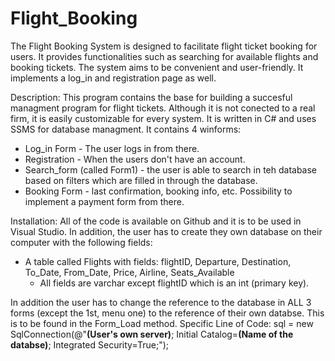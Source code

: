 # Flight_Booking
The Flight Booking System is designed to facilitate flight ticket booking for users. It provides functionalities such as searching for available flights and booking tickets. The system aims to be convenient and user-friendly. It implements a log_in and registration page as well. 

Description:
This program contains the base for building a succesful managment program for flight tickets. Although it is not conected to a real firm, it is easily customizable for every system. It is written in C# and uses SSMS for database managment. It contains 4 winforms: 
- Log_in Form - The user logs in from there.
- Registration - When the users don't have an account.
- Search_form (called Form1) - the user is able to search in teh database based on filters which are filled in through the database.
- Booking Form - last confirmation, booking info, etc. Possibility to implement a payment form from there. 

Installation:
All of the code is available on Github and it is to be used in Visual Studio. In addition, the user has to create they own database on their computer with the following fields:
- A table called Flights with fields: flightID, Departure, Destination, To_Date, From_Date, Price, Airline, Seats_Available
  - All fields are varchar except flightID which is an int (primary key).  
  
In addition the user has to change the reference to the database in ALL 3 forms (except the 1st, menu one) to the reference of their own databse. This is to be found in the Form_Load method.
Specific Line of Code:  sql = new SqlConnection(@"**(User's own server)**; Initial Catalog=**(Name of the databse)**; Integrated Security=True;");  



